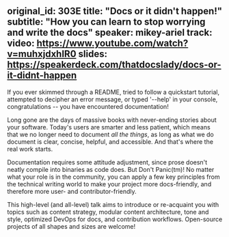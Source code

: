original_id: 303E
title: "Docs or it didn't happen!"
subtitle: "How you can learn to stop worrying and write the docs"
speaker: mikey-ariel
track: 
video: https://www.youtube.com/watch?v=muhxjdxhIR0
slides: https://speakerdeck.com/thatdocslady/docs-or-it-didnt-happen
---
If you ever skimmed through a README, tried to follow a quickstart tutorial, attempted to decipher an error message, or typed '--help' in your console, congratulations -- you have encountered documentation! 

Long gone are the days of massive books with never-ending stories about your software. Today's users are smarter and less patient, which means that we no longer need to document *all the things*, as long as what we do document is clear, concise, helpful, and accessible. And that's where the real work starts.

Documentation requires some attitude adjustment, since prose doesn't neatly compile into binaries as code does. But Don't Panic(tm)! No matter what your role is in the community, you can apply a few key principles from the technical writing world to make your project more docs-friendly, and therefore more user- and contributor-friendly.

This high-level (and all-level) talk aims to introduce or re-acquaint you with topics such as content strategy, modular content architecture, tone and style, optimized DevOps for docs, and contribution workflows. Open-source projects of all shapes and sizes are welcome!